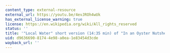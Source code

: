 ```yaml
---
content_type: external-resource
external_url: https://youtu.be/4evJROh4wUk
has_external_license_warning: true
license: https://en.wikipedia.org/wiki/All_rights_reserved
status: ''
title: '"Local Water" short version (14:35 min) of "In an Oyster Nutshell."'
uid: d9636690-8174-4e98-a0ea-1e83454d3cde
wayback_url: ''
---
```

